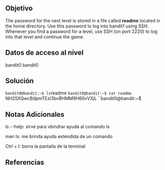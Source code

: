 ## Objetivo
The password for the next level is stored in a file called **readme** located in the home directory. Use this password to log into bandit1 using SSH. Whenever you find a password for a level, use SSH (on port 2220) to log into that level and continue the game.
## Datos de acceso al nivel
bandit0
bandit0
## Solución
`` bandit0@bandit:~$ ls
``readme
``bandit0@bandit:~$ cat readme
``NH2SXQwcBdpmTEzi3bvBHMM9H66vVXjL
``bandit0@bandit:~$
## Notas Adicionales
ls --help: sirve para vbindrar ayuda al comando ls

man ls: me brinda ayuda extendida de un comando

Ctrl + l: borra la pantalla de la terminal
## Referencias
